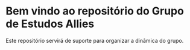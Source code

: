 # Bem vindo ao repositório do Grupo de Estudos Allies
Este repositório servirá de suporte para organizar a dinâmica do grupo.


